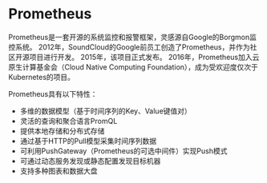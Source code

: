 <!-- title: -->
<!-- created: 2021-04-15 23:00:00 -->
<!-- updated:  -->
<!-- categories:   -->
<!-- tags: -->

# Prometheus

Prometheus是一套开源的系统监控和报警框架，灵感源自Google的Borgmon监控系统。
2012年，SoundCloud的Google前员工创造了Prometheus，并作为社区开源项目进行开发。
2015年，该项目正式发布。
2016年，Prometheus加入云原生计算基金会（Cloud Native Computing Foundation），成为受欢迎度仅次于Kubernetes的项目。

Prometheus具有以下特性：

- 多维的数据模型（基于时间序列的Key、Value键值对）
- 灵活的查询和聚合语言PromQL
- 提供本地存储和分布式存储
- 通过基于HTTP的Pull模型采集时间序列数据
- 可利用PushGateway（Prometheus的可选中间件）实现Push模式
- 可通过动态服务发现或静态配置发现目标机器
- 支持多种图表和数据大盘

<!-- more -->